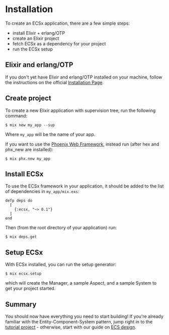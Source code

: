 # Installation

To create an ECSx application, there are a few simple steps:

  * install Elixir + erlang/OTP
  * create an Elixir project
  * fetch ECSx as a dependency for your project
  * run the ECSx setup

## Elixir and erlang/OTP

If you don't yet have Elixir and erlang/OTP installed on your machine, follow the instructions on the official [Installation Page](https://elixir-lang.org/install.html).  

## Create project

To create a new Elixir application with supervision tree, run the following command:

```console
$ mix new my_app --sup
```

Where `my_app` will be the name of your app.

If you want to use the [Phoenix Web Framework](https://hexdocs.pm/phoenix/overview.html), instead run (after hex and phx_new are installed):

```console
$ mix phx.new my_app
```

## Install ECSx

To use the ECSx framework in your application, it should be added to the list of dependencies in `my_app/mix.exs`:

```
defp deps do
  [
    {:ecsx, "~> 0.1"}
  ]
end
```

Then (from the root directory of your application) run:

```console
$ mix deps.get
```

## Setup ECSx

With ECSx installed, you can run the setup generator:

```console
$ mix ecsx.setup
```

which will create the Manager, a sample Aspect, and a sample System to get your project started.

## Summary

You should now have everything you need to start building!  If you're already familiar with the Entity-Component-System pattern, jump right in to the [tutorial project](tutorial.md) - otherwise, start with our guide on [ECS design](ecs_design.md).
